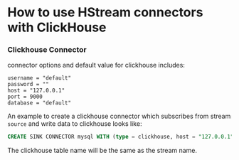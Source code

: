 # How to use HStream connectors with ClickHouse

### Clickhouse Connector

connector options and default value for clickhouse includes:

```
username = "default"
password = ""
host = "127.0.0.1"
port = 9000
database = "default"
```

An example to create a clickhouse connector which subscribes from stream
`source` and write data to clickhouse looks like:

```sql
CREATE SINK CONNECTOR mysql WITH (type = clickhouse, host = "127.0.0.1", port = 9000, stream = source);
```

The clickhouse table name will be the same as the stream name.
